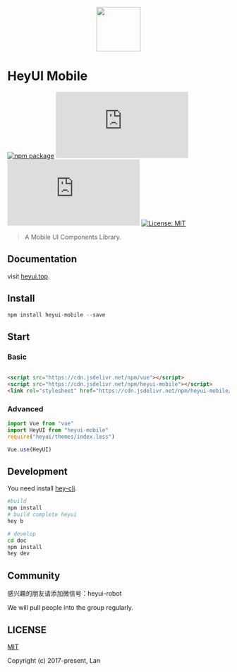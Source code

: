 <p align="center">
  <img height="100"  width="100" src="https://www.heyui.top/static/images/logo.png"/>
</p>

# HeyUI Mobile

[![npm package](https://img.shields.io/npm/v/heyui-mobile.svg?style=flat-square)](https://www.npmjs.org/package/heyui)
![JS gzip size](http://img.badgesize.io/https://unpkg.com/heyui-mobile/dist/heyui-mobile.js?style=flat-square&compression=gzip&label=gzip%20size:%20JS)
![CSS gzip size](http://img.badgesize.io/https://unpkg.com/heyui-mobile/themes/index.css?style=flat-square&compression=gzip&label=gzip%20size:%20CSS)
[![License: MIT](https://img.shields.io/badge/License-MIT-yellow.svg?style=flat-square)](LICENSE)

> A Mobile UI Components Library.

## Documentation

visit [heyui.top](http://www.heyui.top/mobile).

## Install

```js
npm install heyui-mobile --save
```

## Start

### Basic

```html

<script src="https://cdn.jsdelivr.net/npm/vue"></script>
<script src="https://cdn.jsdelivr.net/npm/heyui-mobile"></script>
<link rel="stylesheet" href="https://cdn.jsdelivr.net/npm/heyui-mobile/themes/index.css"></link>

```

### Advanced

```js
import Vue from "vue"
import HeyUI from "heyui-mobile"
require("heyui/themes/index.less")

Vue.use(HeyUI)
```

## Development

You need install [hey-cli](https://www.npmjs.org/package/hey-cli).

```sh
#build
npm install
# build complete heyui
hey b

# develop
cd doc
npm install
hey dev

```
## Community

感兴趣的朋友请添加微信号：heyui-robot

We will pull people into the group regularly.

## LICENSE

[MIT](https://opensource.org/licenses/MIT)

Copyright (c) 2017-present, Lan
